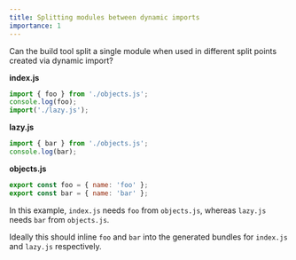 ```yaml
---
title: Splitting modules between dynamic imports
importance: 1
---
```


Can the build tool split a single module when used in different split points created via dynamic import?

**index.js**

```js
import { foo } from './objects.js';
console.log(foo);
import('./lazy.js');
```

**lazy.js**

```js
import { bar } from './objects.js';
console.log(bar);
```

**objects.js**

```js
export const foo = { name: 'foo' };
export const bar = { name: 'bar' };
```

In this example, `index.js` needs `foo` from `objects.js`, whereas `lazy.js` needs `bar` from `objects.js`.

Ideally this should inline `foo` and `bar` into the generated bundles for `index.js` and `lazy.js` respectively.
